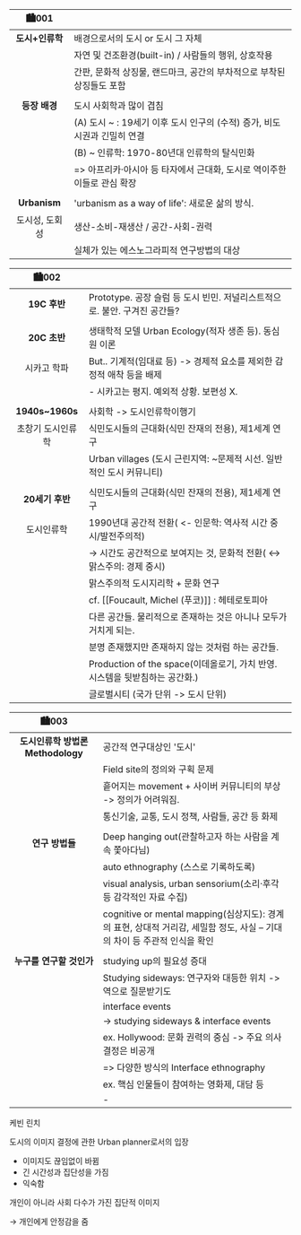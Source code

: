 | 🏙001 | |
| :-: | - |
| **도시+인류학** | 배경으로서의 도시 or 도시 그 자체 |
||자연 및 건조환경(built-in) / 사람들의 행위, 상호작용
||간판, 문화적 상징물, 랜드마크, 공간의 부차적으로 부착된 상징들도 포함
|||
|**등장 배경** |도시 사회학과 많이 겹침|
||(A) 도시 ~ : 19세기 이후 도시 인구의 (수적) 증가, 비도시권과 긴밀히 연결
||(B) ~ 인류학: 1970-80년대 인류학의 탈식민화 
||=> 아프리카·아시아 등 타자에서 근대화, 도시로 역이주한 이들로 관심 확장
|||
| **Urbanism**| 'urbanism as a way of life': 새로운 삶의 방식. |
|도시성, 도회성| 생산-소비-재생산 / 공간-사회-권력
||실체가 있는 에스노그라피적 연구방법의 대상

| 🏙002| |
| :-: | - |
| **19C 후반**|Prototype. 공장 슬럼 등 도시 빈민. 저널리스트적으로. 불안. 구겨진 공간들?
|||
|**20C 초반**|생태학적 모델 Urban Ecology(적자 생존 등). 동심원 이론|
|시카고 학파|  But.. 기계적(임대료 등) -> 경제적 요소를 제외한 감정적 애착 등을 배제
||-   시카고는 평지. 예외적 상황. 보편성 X.
|||
|**1940s~1960s**| 사회학 -> 도시인류학이행기|
|초창기 도시인류학|식민도시들의 근대화(식민 잔재의 전용), 제1세계 연구|
||   Urban villages (도시 근린지역: ~문제적 시선. 일반적인 도시 커뮤니티)
|||
|**20세기 후반**|식민도시들의 근대화(식민 잔재의 전용), 제1세계 연구
|도시인류학|1990년대 공간적 전환( <- 인문학: 역사적 시간 중시/발전주의적)|
||→ 시간도 공간적으로 보여지는 것, 문화적 전환( ↔ 맑스주의: 경제 중시)
||맑스주의적 도시지리학 + 문화 연구
||cf. [[Foucault, Michel (푸코)]] : 헤테로토피아
||다른 공간들. 물리적으로 존재하는 것은 아니나 모두가 거치게 되는.
|| 분명 존재했지만 존재하지 않는 것처럼 하는 공간들.
||Production of the space(이데올로기, 가치 반영. 시스템을 뒷받침하는 공간화.)
||글로벌시티 (국가 단위 -> 도시 단위)

| 🏙003| |
| :---: | - |
|**도시인류학 방법론 Methodology**|공간적 연구대상인 '도시'
||Field site의 정의와 구획 문제
||흩어지는 movement + 사이버 커뮤니티의 부상 -> 정의가 어려워짐.
||통신기술, 교통, 도시 정책, 사람들, 공간 등 화제
|||
|**연구 방법들**|Deep hanging out(관찰하고자 하는 사람을 계속 쫓아다님)
||auto ethnography (스스로 기록하도록)
||visual analysis, urban sensorium(소리·후각 등 감각적인 자료 수집)
||cognitive or mental mapping(심상지도): 경계의 표현, 상대적 거리감, 세밀함 정도, 사실 – 기대의 차이 등 주관적 인식을 확인
|||
|**누구를 연구할 것인가**| studying up의 필요성 증대 
|| Studying sideways: 연구자와 대등한 위치 -> 역으로 질문받기도
||interface events
| |-> studying sideways & interface events|
||  ex. Hollywood: 문화 권력의 중심 -> 주요 의사결정은 비공개
||=> 다양한 방식의 Interface ethnography 
||ex. 핵심 인물들이 참여하는 영화제, 대담 등
||-   
    

케빈 린치

도시의 이미지 결정에 관한 Urban planner로서의 입장

-   이미지도 끊임없이 바뀜
-   긴 시간성과 집단성을 가짐
-   익숙함

개인이 아니라 사회 다수가 가진 집단적 이미지

→ 개인에게 안정감을 줌

